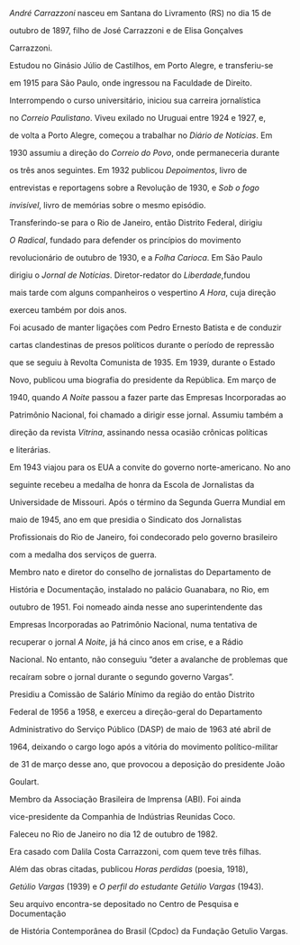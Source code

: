 

*André Carrazzoni* nasceu em Santana do Livramento (RS) no dia 15 de

outubro de 1897, filho de José Carrazzoni e de Elisa Gonçalves

Carrazzoni.



Estudou no Ginásio Júlio de Castilhos, em Porto Alegre, e transferiu-se

em 1915 para São Paulo, onde ingressou na Faculdade de Direito.

Interrompendo o curso universitário, iniciou sua carreira jornalística

no *Correio Paulistano*. Viveu exilado no Uruguai entre 1924 e 1927, e,

de volta a Porto Alegre, começou a trabalhar no *Diário de Notícias*. Em

1930 assumiu a direção do *Correio* *do Povo*, onde permaneceria durante

os três anos seguintes. Em 1932 publicou *Depoimentos*, livro de

entrevistas e reportagens sobre a Revolução de 1930, e *Sob o fogo*

*invisível*, livro de memórias sobre o mesmo episódio.



Transferindo-se para o Rio de Janeiro, então Distrito Federal, dirigiu

*O Radical*, fundado para defender os princípios do movimento

revolucionário de outubro de 1930, e a *Folha Carioca*. Em São Paulo

dirigiu o *Jornal de Notícias*. Diretor-redator do *Liberdade*,fundou

mais tarde com alguns companheiros o vespertino *A Hora*, cuja direção

exerceu também por dois anos.



Foi acusado de manter ligações com Pedro Ernesto Batista e de conduzir

cartas clandestinas de presos políticos durante o período de repressão

que se seguiu à Revolta Comunista de 1935. Em 1939, durante o Estado

Novo, publicou uma biografia do presidente da República. Em março de

1940, quando *A Noite* passou a fazer parte das Empresas Incorporadas ao

Patrimônio Nacional, foi chamado a dirigir esse jornal. Assumiu também a

direção da revista *Vitrina*, assinando nessa ocasião crônicas políticas

e literárias.



Em 1943 viajou para os EUA a convite do governo norte-americano. No ano

seguinte recebeu a medalha de honra da Escola de Jornalistas da

Universidade de Missouri. Após o término da Segunda Guerra Mundial em

maio de 1945, ano em que presidia o Sindicato dos Jornalistas

Profissionais do Rio de Janeiro, foi condecorado pelo governo brasileiro

com a medalha dos serviços de guerra.



Membro nato e diretor do conselho de jornalistas do Departamento de

História e Documentação, instalado no palácio Guanabara, no Rio, em

outubro de 1951. Foi nomeado ainda nesse ano superintendente das

Empresas Incorporadas ao Patrimônio Nacional, numa tentativa de

recuperar o jornal *A* *Noite*, já há cinco anos em crise, e a Rádio

Nacional. No entanto, não conseguiu “deter a avalanche de problemas que

recaíram sobre o jornal durante o segundo governo Vargas”.



Presidiu a Comissão de Salário Mínimo da região do então Distrito

Federal de 1956 a 1958, e exerceu a direção-geral do Departamento

Administrativo do Serviço Público (DASP) de maio de 1963 até abril de

1964, deixando o cargo logo após a vitória do movimento político-militar

de 31 de março desse ano, que provocou a deposição do presidente João

Goulart.



Membro da Associação Brasileira de Imprensa (ABI). Foi ainda

vice-presidente da Companhia de Indústrias Reunidas Coco.



Faleceu no Rio de Janeiro no dia 12 de outubro de 1982.



Era casado com Dalila Costa Carrazzoni, com quem teve três filhas.



Além das obras citadas, publicou *Horas* *perdidas* (poesia, 1918),

*Getúlio Vargas* (1939) e *O perfil do estudante Getúlio Vargas* (1943).

Seu arquivo encontra-se depositado no Centro de Pesquisa e Documentação

de História Contemporânea do Brasil (Cpdoc) da Fundação Getulio Vargas.




